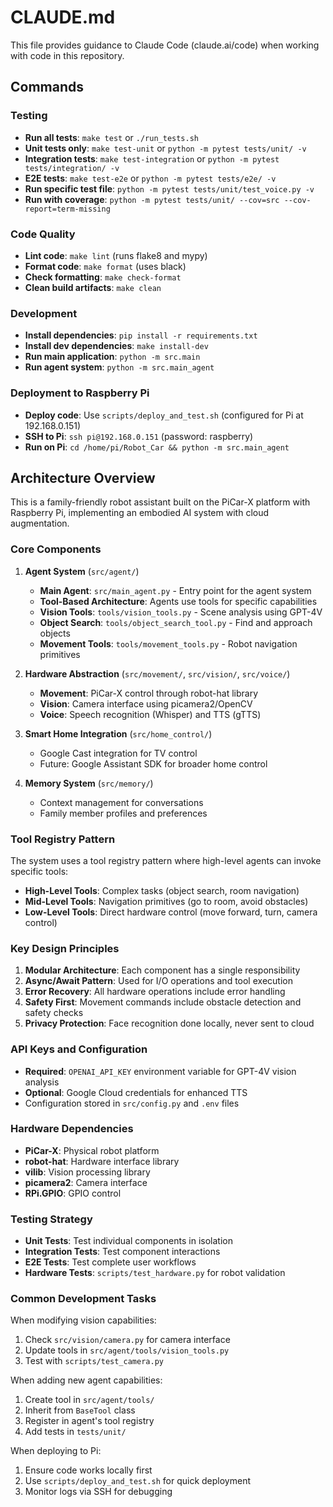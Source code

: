 # CLAUDE.md

This file provides guidance to Claude Code (claude.ai/code) when working with code in this repository.

## Commands

### Testing
- **Run all tests**: `make test` or `./run_tests.sh`
- **Unit tests only**: `make test-unit` or `python -m pytest tests/unit/ -v`
- **Integration tests**: `make test-integration` or `python -m pytest tests/integration/ -v`
- **E2E tests**: `make test-e2e` or `python -m pytest tests/e2e/ -v`
- **Run specific test file**: `python -m pytest tests/unit/test_voice.py -v`
- **Run with coverage**: `python -m pytest tests/unit/ --cov=src --cov-report=term-missing`

### Code Quality
- **Lint code**: `make lint` (runs flake8 and mypy)
- **Format code**: `make format` (uses black)
- **Check formatting**: `make check-format`
- **Clean build artifacts**: `make clean`

### Development
- **Install dependencies**: `pip install -r requirements.txt`
- **Install dev dependencies**: `make install-dev`
- **Run main application**: `python -m src.main`
- **Run agent system**: `python -m src.main_agent`

### Deployment to Raspberry Pi
- **Deploy code**: Use `scripts/deploy_and_test.sh` (configured for Pi at 192.168.0.151)
- **SSH to Pi**: `ssh pi@192.168.0.151` (password: raspberry)
- **Run on Pi**: `cd /home/pi/Robot_Car && python -m src.main_agent`

## Architecture Overview

This is a family-friendly robot assistant built on the PiCar-X platform with Raspberry Pi, implementing an embodied AI system with cloud augmentation.

### Core Components

1. **Agent System** (`src/agent/`)
   - **Main Agent**: `src/main_agent.py` - Entry point for the agent system
   - **Tool-Based Architecture**: Agents use tools for specific capabilities
   - **Vision Tools**: `tools/vision_tools.py` - Scene analysis using GPT-4V
   - **Object Search**: `tools/object_search_tool.py` - Find and approach objects
   - **Movement Tools**: `tools/movement_tools.py` - Robot navigation primitives

2. **Hardware Abstraction** (`src/movement/`, `src/vision/`, `src/voice/`)
   - **Movement**: PiCar-X control through robot-hat library
   - **Vision**: Camera interface using picamera2/OpenCV
   - **Voice**: Speech recognition (Whisper) and TTS (gTTS)

3. **Smart Home Integration** (`src/home_control/`)
   - Google Cast integration for TV control
   - Future: Google Assistant SDK for broader home control

4. **Memory System** (`src/memory/`)
   - Context management for conversations
   - Family member profiles and preferences

### Tool Registry Pattern

The system uses a tool registry pattern where high-level agents can invoke specific tools:
- **High-Level Tools**: Complex tasks (object search, room navigation)
- **Mid-Level Tools**: Navigation primitives (go to room, avoid obstacles)
- **Low-Level Tools**: Direct hardware control (move forward, turn, camera control)

### Key Design Principles

1. **Modular Architecture**: Each component has a single responsibility
2. **Async/Await Pattern**: Used for I/O operations and tool execution
3. **Error Recovery**: All hardware operations include error handling
4. **Safety First**: Movement commands include obstacle detection and safety checks
5. **Privacy Protection**: Face recognition done locally, never sent to cloud

### API Keys and Configuration

- **Required**: `OPENAI_API_KEY` environment variable for GPT-4V vision analysis
- **Optional**: Google Cloud credentials for enhanced TTS
- Configuration stored in `src/config.py` and `.env` files

### Hardware Dependencies

- **PiCar-X**: Physical robot platform
- **robot-hat**: Hardware interface library
- **vilib**: Vision processing library
- **picamera2**: Camera interface
- **RPi.GPIO**: GPIO control

### Testing Strategy

- **Unit Tests**: Test individual components in isolation
- **Integration Tests**: Test component interactions
- **E2E Tests**: Test complete user workflows
- **Hardware Tests**: `scripts/test_hardware.py` for robot validation

### Common Development Tasks

When modifying vision capabilities:
1. Check `src/vision/camera.py` for camera interface
2. Update tools in `src/agent/tools/vision_tools.py`
3. Test with `scripts/test_camera.py`

When adding new agent capabilities:
1. Create tool in `src/agent/tools/`
2. Inherit from `BaseTool` class
3. Register in agent's tool registry
4. Add tests in `tests/unit/`

When deploying to Pi:
1. Ensure code works locally first
2. Use `scripts/deploy_and_test.sh` for quick deployment
3. Monitor logs via SSH for debugging